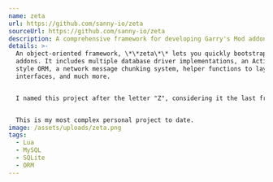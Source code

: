 ```yaml
---
name: zeta
url: https://github.com/sanny-io/zeta
sourceUrl: https://github.com/sanny-io/zeta
description: A comprehensive framework for developing Garry's Mod addons.
details: >-
  An object-oriented framework, \*\*zeta\*\* lets you quickly bootstrap new
  addons. It includes multiple database driver implementations, an Active Record
  style ORM, a network message chunking system, helper functions to layout user
  interfaces, and much more.


  I named this project after the letter "Z", considering it the last framework I'd need in this area of programming. That, and because it's easy to type with just your left hand, which I had to do quite frequently.


  This is my most complex personal project to date.
image: /assets/uploads/zeta.png
tags:
  - Lua
  - MySQL
  - SQLite
  - ORM
---
```

